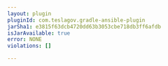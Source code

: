```yaml
---
layout: plugin
pluginId: com.teslagov.gradle-ansible-plugin
jarSha1: e3815f63dcb4720dd63b3053cbe718db3ff6afdb
isJarAvailable: true
error: NONE
violations: []

---
```

